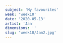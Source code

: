```yaml
---
subject: 'My favourites'
week: 'week10'
date: '2020-05-13'
artist: 'Jan'
dimensions: ''
slug: 'week10/Jan2.jpg'
---
```

